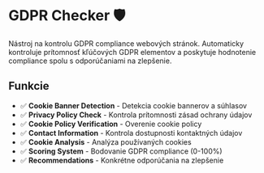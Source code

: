 # GDPR Checker 🛡️

Nástroj na kontrolu GDPR compliance webových stránok. Automaticky kontroluje prítomnosť kľúčových GDPR elementov a poskytuje hodnotenie compliance spolu s odporúčaniami na zlepšenie.

## Funkcie

- ✅ **Cookie Banner Detection** - Detekcia cookie bannerov a súhlasov
- ✅ **Privacy Policy Check** - Kontrola prítomnosti zásad ochrany údajov
- ✅ **Cookie Policy Verification** - Overenie cookie policy
- ✅ **Contact Information** - Kontrola dostupnosti kontaktných údajov
- ✅ **Cookie Analysis** - Analýza používaných cookies
- ✅ **Scoring System** - Bodovanie GDPR compliance (0-100%)
- ✅ **Recommendations** - Konkrétne odporúčania na zlepšenie
